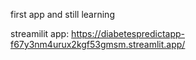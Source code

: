first app and still learning

streamilit app: https://diabetespredictapp-f67y3nm4urux2kgf53gmsm.streamlit.app/
